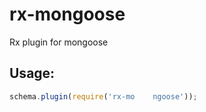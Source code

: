 # rx-mongoose
Rx plugin for mongoose

## Usage:

```javascript
schema.plugin(require('rx-mo	ngoose'));
```